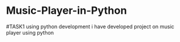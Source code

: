 # Music-Player-in-Python
#TASK1 using python development i have developed project on music player using python
